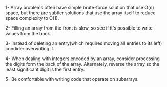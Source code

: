 1- Array problems often have simple brute-force solution that use O(n) space, but there are 
subtler solutions that use the array itself to reduce space complexity to O(1).

2- Filling an array from the front is slow, so see if it's possible to write values 
from the back.

3- Instead of deleting an entry(which requires moving all entries to its left) condider
overwriting it.

4- When dealing with integers encoded by an array, consider processing the digits form 
the back of the array. Alternately, reverse the array so the least significant digit is
the first entry.

5- Be comfortable with writing code that operate on subarrays.

